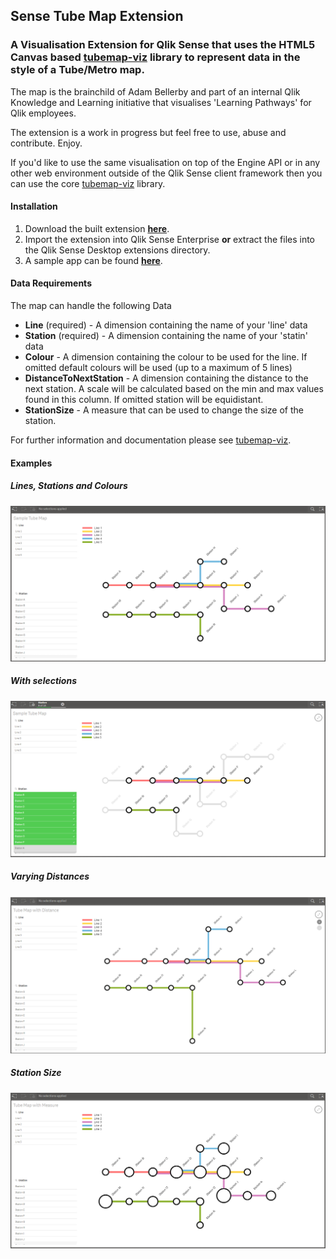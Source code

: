 ## Sense Tube Map Extension
### A Visualisation Extension for Qlik Sense that uses the HTML5 Canvas based [tubemap-viz](https://github.com/websy85/tubemap-viz) library to represent data in the style of a Tube/Metro map.

The map is the brainchild of Adam Bellerby and part of an internal Qlik Knowledge and Learning initiative that visualises 'Learning Pathways' for Qlik employees.

The extension is a work in progress but feel free to use, abuse and contribute. Enjoy.

If you'd like to use the same visualisation on top of the Engine API or in any other web environment outside of the Qlik Sense client framework then you can use the core [tubemap-viz](https://github.com/websy85/tubemap-viz) library.

#### Installation
1. Download the built extension **[here](https://github.com/websy85/sense-tube-map-extension/raw/master/build/sense-tube-map.zip)**.
2. Import the extension into Qlik Sense Enterprise **or** extract the files into the Qlik Sense Desktop extensions directory.
3. A sample app can be found **[here](https://github.com/websy85/sense-tube-map-extension/raw/master/TubeMapExample.qvf)**.

#### Data Requirements
The map can handle the following Data
* **Line** (required) - A dimension containing the name of your 'line' data
* **Station** (required) - A dimension containing the name of your 'statin' data
* **Colour** - A dimension containing the colour to be used for the line. If omitted default colours will be used (up to a maximum of 5 lines)
* **DistanceToNextStation** - A dimension containing the distance to the next station. A scale will be calculated based on the min and max values found in this column. If omitted station will be equidistant.
* **StationSize** - A measure that can be used to change the size of the station.

For further information and documentation please see [tubemap-viz](https://github.com/websy85/tubemap-viz).

#### Examples
##### Lines, Stations and Colours
![alt text](Standard.png "Standard Map")

##### With selections
![alt text](Selections.png "With Selections")

##### Varying Distances
![alt text](StationDistance.png "Varying Distances")

##### Station Size
![alt text](StationSize.png "Station Size")
